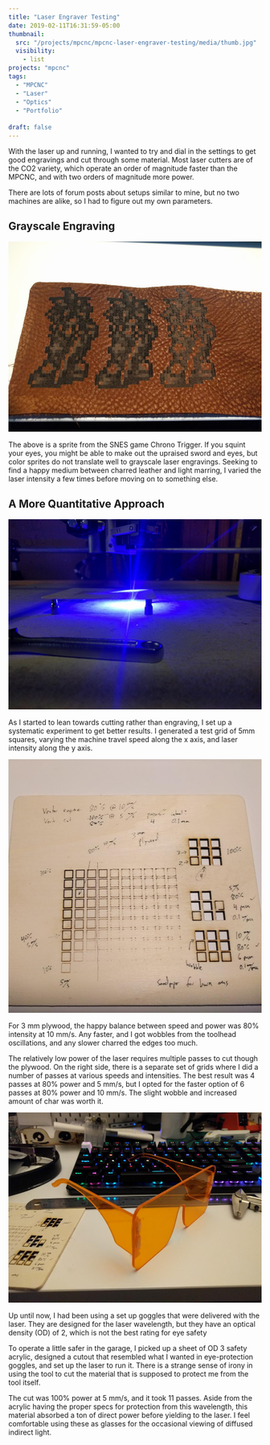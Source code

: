 ```yaml
---
title: "Laser Engraver Testing"
date: 2019-02-11T16:31:59-05:00
thumbnail:
  src: "/projects/mpcnc/mpcnc-laser-engraver-testing/media/thumb.jpg"
  visibility:
    - list
projects: "mpcnc"
tags:
  - "MPCNC"
  - "Laser"
  - "Optics"
  - "Portfolio"

draft: false
---
```


With the laser up and running, I wanted to try and dial in the settings to get good engravings and cut through some material. Most laser cutters are of the CO2 variety, which operate an order of magnitude faster than the MPCNC, and with two orders of magnitude more power.

There are lots of forum posts about setups similar to mine, but no two machines are alike, so I had to figure out my own parameters.

## Grayscale Engraving
![Leather Testing](media/02mlet01.jpg)

The above is a sprite from the SNES game Chrono Trigger. If you squint your eyes, you might be able to make out the upraised sword and eyes, but color sprites do not translate well to grayscale laser engravings. Seeking to find a happy medium between charred leather and light marring, I varied the laser intensity a few times before moving on to something else.

## A More Quantitative Approach
![Burn Baby Burn](media/02mlet02.jpg)

As I started to lean towards cutting rather than engraving, I set up a systematic experiment to get better results. I generated a test grid of 5mm squares, varying the machine travel speed along the x axis, and laser intensity along the y axis.

![Test Patterns](media/02mlet03.jpg)

For 3 mm plywood, the happy balance between speed and power was 80% intensity at 10 mm/s. Any faster, and I got wobbles from the toolhead oscillations, and any slower charred the edges too much.

The relatively low power of the laser requires multiple passes to cut though the plywood. On the right side, there is a separate set of grids where I did a number of passes at various speeds and intensities. The best result was 4 passes at 80% power and 5 mm/s, but I opted for the faster option of 6 passes at 80% power and 10 mm/s. The slight wobble and increased amount of char was worth it.

![Safety](media/02mlet04.jpg)

Up until now, I had been using a set up goggles that were delivered with the laser. They are designed for the laser wavelength, but they have an optical density (OD) of 2, which is not the best rating for eye safety

To operate a little safer in the garage, I picked up a sheet of OD 3 safety acrylic, designed a cutout that resembled what I wanted in eye-protection goggles, and set up the laser to run it. There is a strange sense of irony in using the tool to cut the material that is supposed to protect me from the tool itself.

The cut was 100% power at 5 mm/s, and it took 11 passes. Aside from the acrylic having the proper specs for protection from this wavelength, this material absorbed a ton of direct power before yielding to the laser. I feel comfortable using these as glasses for the occasional viewing of diffused indirect light.